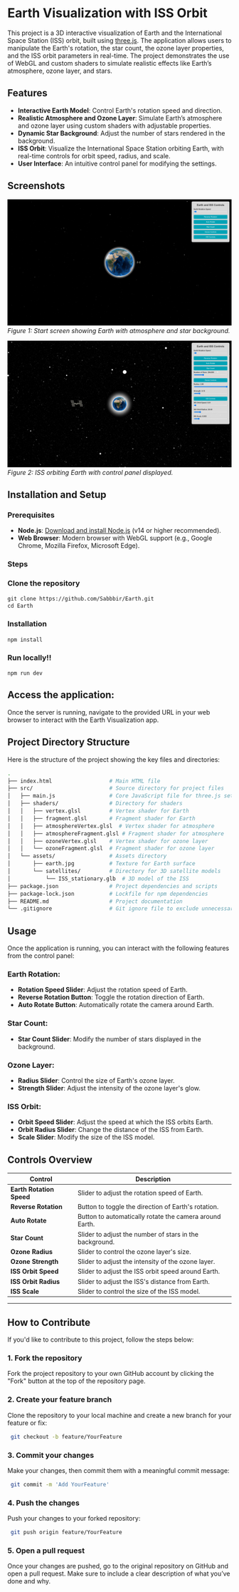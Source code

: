 # Earth Visualization with ISS Orbit

This project is a 3D interactive visualization of Earth and the International Space Station (ISS) orbit, built using [three.js](https://threejs.org/). The application allows users to manipulate the Earth's rotation, the star count, the ozone layer properties, and the ISS orbit parameters in real-time. The project demonstrates the use of WebGL and custom shaders to simulate realistic effects like Earth’s atmosphere, ozone layer, and stars.

## Features

- **Interactive Earth Model**: Control Earth's rotation speed and direction.
- **Realistic Atmosphere and Ozone Layer**: Simulate Earth’s atmosphere and ozone layer using custom shaders with adjustable properties.
- **Dynamic Star Background**: Adjust the number of stars rendered in the background.
- **ISS Orbit**: Visualize the International Space Station orbiting Earth, with real-time controls for orbit speed, radius, and scale.
- **User Interface**: An intuitive control panel for modifying the settings.

## Screenshots

![Screenshot of Start Screen](screenshot1.png)
*Figure 1: Start screen showing Earth with atmosphere and star background.*

![Screenshot of ISS Orbit and other Controls](screenshot2.png)
*Figure 2: ISS orbiting Earth with control panel displayed.*

## Installation and Setup

### Prerequisites

- **Node.js**: [Download and install Node.js](https://nodejs.org/en/) (v14 or higher recommended).
- **Web Browser**: Modern browser with WebGL support (e.g., Google Chrome, Mozilla Firefox, Microsoft Edge).

### Steps      

### Clone the repository
    git clone https://github.com/Sabbbir/Earth.git
    cd Earth

### Installation
    npm install

### Run locally!!
    npm run dev
 

## Access the application:

Once the server is running, navigate to the provided URL in your web browser to interact with the Earth Visualization app.

## Project Directory Structure

Here is the structure of the project showing the key files and directories:

```bash
.
├── index.html                  # Main HTML file
├── src/                        # Source directory for project files
│   ├── main.js                 # Core JavaScript file for three.js setup
│   ├── shaders/                # Directory for shaders
│   │   ├── vertex.glsl         # Vertex shader for Earth
│   │   ├── fragment.glsl       # Fragment shader for Earth
│   │   ├── atmosphereVertex.glsl  # Vertex shader for atmosphere
│   │   ├── atmosphereFragment.glsl # Fragment shader for atmosphere
│   │   ├── ozoneVertex.glsl    # Vertex shader for ozone layer
│   │   └── ozoneFragment.glsl  # Fragment shader for ozone layer
│   └── assets/                 # Assets directory
│       ├── earth.jpg           # Texture for Earth surface
│       └── satellites/         # Directory for 3D satellite models
│           └── ISS_stationary.glb  # 3D model of the ISS
├── package.json                # Project dependencies and scripts
├── package-lock.json           # Lockfile for npm dependencies
├── README.md                   # Project documentation
└── .gitignore                  # Git ignore file to exclude unnecessary files
```
## Usage

Once the application is running, you can interact with the following features from the control panel:

### Earth Rotation:
- **Rotation Speed Slider**: Adjust the rotation speed of Earth.
- **Reverse Rotation Button**: Toggle the rotation direction of Earth.
- **Auto Rotate Button**: Automatically rotate the camera around Earth.

### Star Count:
- **Star Count Slider**: Modify the number of stars displayed in the background.

### Ozone Layer:
- **Radius Slider**: Control the size of Earth's ozone layer.
- **Strength Slider**: Adjust the intensity of the ozone layer's glow.

### ISS Orbit:
- **Orbit Speed Slider**: Adjust the speed at which the ISS orbits Earth.
- **Orbit Radius Slider**: Change the distance of the ISS from Earth.
- **Scale Slider**: Modify the size of the ISS model.

## Controls Overview

| Control               | Description                                          |
|-----------------------|------------------------------------------------------|
| **Earth Rotation Speed**  | Slider to adjust the rotation speed of Earth.       |
| **Reverse Rotation**      | Button to toggle the direction of Earth's rotation. |
| **Auto Rotate**           | Button to automatically rotate the camera around Earth. |
| **Star Count**            | Slider to adjust the number of stars in the background. |
| **Ozone Radius**          | Slider to control the ozone layer's size.           |
| **Ozone Strength**        | Slider to adjust the intensity of the ozone layer.  |
| **ISS Orbit Speed**       | Slider to adjust the ISS orbit speed around Earth.  |
| **ISS Orbit Radius**      | Slider to adjust the ISS's distance from Earth.     |
| **ISS Scale**             | Slider to control the size of the ISS model.        |
-----------------------------------------------------------------------------------


## How to Contribute

If you'd like to contribute to this project, follow the steps below:

### 1. Fork the repository

Fork the project repository to your own GitHub account by clicking the "Fork" button at the top of the repository page.

### 2. Create your feature branch

Clone the repository to your local machine and create a new branch for your feature or fix:
   ```bash
    git checkout -b feature/YourFeature
```
### 3. Commit your changes
Make your changes, then commit them with a meaningful commit message:
   ```bash
    git commit -m 'Add YourFeature'
```

### 4. Push the changes
Push your changes to your forked repository:
   ```bash
    git push origin feature/YourFeature
```

### 5. Open a pull request
Once your changes are pushed, go to the original repository on GitHub and open a pull request. Make sure to include a clear description of what you’ve done and why.